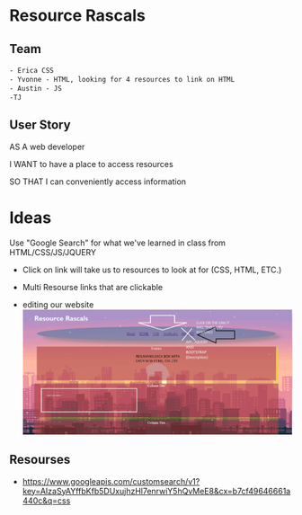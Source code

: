 # Resource Rascals

## Team
```
- Erica CSS  
- Yvonne - HTML, looking for 4 resources to link on HTML
- Austin - JS
-TJ

```
## User Story

AS A web developer

I WANT to have a place to access resources

SO THAT I can conveniently access information

# Ideas

Use "Google Search" for what we've learned in class from HTML/CSS/JS/JQUERY

- Click on link will take us to resources to look at for (CSS, HTML, ETC.)
- Multi Resourse links that are clickable

- editing our website ![alt text](image.png)

## Resourses

- https://www.googleapis.com/customsearch/v1?key=AIzaSyAYffbKfb5DUxujhzHl7enrwiY5hQvMeE8&cx=b7cf49646661a440c&q=css




